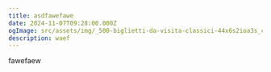 ```yaml
---
title: asdfawefawe
date: 2024-11-07T09:28:00.000Z
ogImage: src/assets/img/_500-biglietti-da-visita-classici-44x6s2ioa3s_comment-nello-2024-11-04-18.06.49_biglietti-da-visita-generico-fronte.jpg
description: waef
---
```

fawefaew
